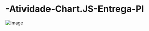 # -Atividade-Chart.JS-Entrega-PI
![image](https://github.com/user-attachments/assets/deed8d15-79d8-44d0-be7c-94d73cd36d6e)
